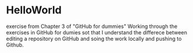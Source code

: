 # HelloWorld
exercise from Chapter 3 of "GitHub for dummies"
Working through the exercises in GitHub for dumies sot that I understand the differece between editing a repository on GitHub and soing the work locally and pushing to Github.
